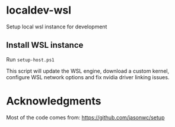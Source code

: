 # localdev-wsl

Setup local wsl instance for development

## Install WSL instance

Run `setup-host.ps1`

This script will update the WSL engine, download a custom kernel, configure WSL network options and fix nvidia driver linking issues.

# Acknowledgments

Most of the code comes from:
https://github.com/jasonwc/setup
